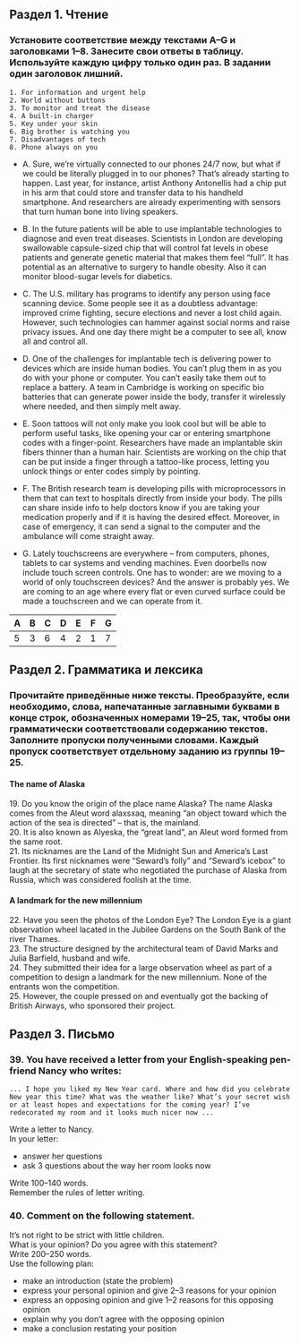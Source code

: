 ## Раздел 1. Чтение
### Установите соответствие между текстами A–G и заголовками 1–8. Занесите свои ответы в таблицу. Используйте каждую цифру только один раз. В задании один заголовок лишний.

    1. For information and urgent help
    2. World without buttons
    3. To monitor and treat the disease
    4. A built-in charger
    5. Key under your skin
    6. Big brother is watching you
    7. Disadvantages of tech
    8. Phone always on you

- A. Sure, we’re virtually connected to our phones 24/7 now, but what if we could be literally plugged in to our phones? That’s already starting to happen. Last year, for instance, artist Anthony Antonellis had a chip put in his arm that could store and transfer data to his handheld smartphone. And researchers are already experimenting with sensors that turn human bone into living speakers.

- B. In the future patients will be able to use implantable technologies to diagnose and even treat diseases. Scientists in London are developing swallowable capsule-sized chip that will control fat levels in obese patients and generate genetic material that makes them feel “full”. It has potential as an alternative to surgery to handle obesity. Also it can monitor blood-sugar levels for diabetics.

- C. The U.S. military has programs to identify any person using face scanning device. Some people see it as a doubtless advantage: improved crime fighting, secure elections and never a lost child again. However, such technologies can hammer against social norms and raise privacy issues. And one day there might be a computer to see all, know all and control all.

- D. One of the challenges for implantable tech is delivering power to devices which are inside human bodies. You can’t plug them in as you do with your phone or computer. You can’t easily take them out to replace a battery. A team in Cambridge is working on specific bio batteries that can generate power inside the body, transfer it wirelessly where needed, and then simply melt away.

- E. Soon tattoos will not only make you look cool but will be able to perform useful tasks, like opening your car or entering smartphone codes with a finger-point. Researchers have made an implantable skin fibers thinner than a human hair. Scientists are working on the chip that can be put inside a finger through a tattoo-like process, letting you unlock things or enter codes simply by pointing.

- F. The British research team is developing pills with microprocessors in them that can text to hospitals directly from inside your body. The pills can share inside info to help doctors know if you are taking your medication properly and if it is having the desired effect. Moreover, in case of emergency, it can send a signal to the computer and the ambulance will come straight away.

- G. Lately touchscreens are everywhere – from computers, phones, tablets to car systems and vending machines. Even doorbells now include touch screen controls. One has to wonder: are we moving to a world of only touchscreen devices? And the answer is probably yes. We are coming to an age where every flat or even curved surface could be made a touchscreen and we can operate from it.

| A | B | C | D | E | F | G |
| - | - | - | - | - | - | - |
| 5 | 3 | 6 | 4 | 2 | 1 | 7 |

## Раздел 2. Грамматика и лексика
### Прочитайте приведённые ниже тексты. Преобразуйте, если необходимо, слова, напечатанные заглавными буквами в конце строк, обозначенных номерами 19–25, так, чтобы они грамматически соответствовали содержанию текстов. Заполните пропуски полученными словами. Каждый пропуск соответствует отдельному заданию из группы 19–25.
#### The name of Alaska
19. Do you know the origin of the place name Alaska? The name Alaska comes from the Aleut word alaxsxaq, meaning “an object toward which the action of the sea is directed” – that is, the mainland.  
20. It is also known as Alyeska, the “great land”, an Aleut word formed from the same root.  
21. Its nicknames are the Land of the Midnight Sun and America’s Last Frontier. Its first nicknames were “Seward’s folly” and “Seward’s icebox” to laugh at the secretary of state who negotiated the purchase of Alaska from Russia, which was considered foolish at the time.  

#### A landmark for the new millennium
22. Have you seen the photos of the London Eye? The London Eye is a giant observation wheel lacated in the Jubilee Gardens on the South Bank of the river Thames.  
23. The structure designed by the architectural team of David Marks and Julia Barfield, husband and wife.  
24. They submitted their idea for a large observation wheel as part of a competition to design a landmark for the new millennium. None of the entrants won the competition.  
25. However, the couple pressed on and eventually got the backing of British Airways, who sponsored their project.  


## Раздел 3. Письмо  
### 39. You have received a letter from your English-speaking pen-friend Nancy who writes:  
    ... I hope you liked my New Year card. Where and how did you celebrate New year this time? What was the weather like? What’s your secret wish or at least hopes and expectations for the coming year? I’ve redecorated my room and it looks much nicer now ...  
Write a letter to Nancy.  
In your letter:  
- answer her questions  
- ask 3 questions about the way her room looks now  

Write 100–140 words.  
Remember the rules of letter writing.

### 40. Comment on the following statement.

It’s not right to be strict with little children.  
What is your opinion? Do you agree with this statement?  
Write 200–250 words.  
Use the following plan:  

- make an introduction (state the problem)
- express your personal opinion and give 2–3 reasons for your opinion
- express an opposing opinion and give 1–2 reasons for this opposing opinion
- explain why you don’t agree with the opposing opinion
- make a conclusion restating your position
